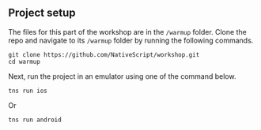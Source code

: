 ## Project setup

The files for this part of the workshop are in the `/warmup` folder. Clone the repo and navigate to its `/warmup` folder by running the following commands.

```
git clone https://github.com/NativeScript/workshop.git
cd warmup
```

Next, run the project in an emulator using one of the command below.

```
tns run ios
```

Or

```
tns run android
```
